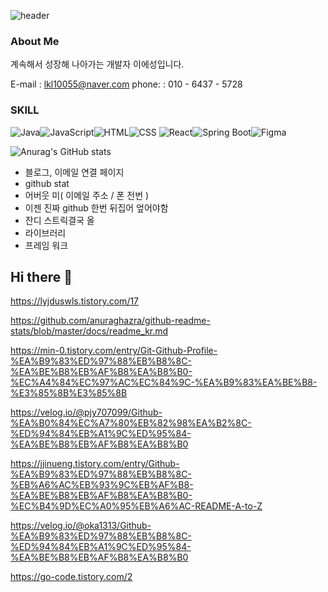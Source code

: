 ![header](https://capsule-render.vercel.app/api?type=waving&color=gradient&height=200&section=header&text=Hello%20I'm%20Yeseong%20&fontSize=50)


### About Me
계속해서 성장해 나아가는 개발자 이에성입니다. 

E-mail : lkl10055@naver.com
phone: : 010 - 6437 - 5728




### SKILL
<img alt="Java" src ="https://img.shields.io/badge/Java-007396.svg?&style=for-the-badge&logo=Java&logoColor=white"/><img alt="JavaScript" src ="https://img.shields.io/badge/javascript-F7DF1E.svg?&style=for-the-badge&logo=JavaScript&logoColor=black"/><img alt="HTML" src ="https://img.shields.io/badge/css-663399.svg?&style=for-the-badge&logo=css&logoColor=white"/><img alt="CSS" src ="https://img.shields.io/badge/css-663399.svg?&style=for-the-badge&logo=css&logoColor=white"/>
<img alt="React" src ="https://img.shields.io/badge/react-61DAFB.svg?&style=for-the-badge&logo=react&logoColor=white"/><img alt="Spring Boot" src ="https://img.shields.io/badge/springboot-6DB33F.svg?&stle=for-the-badge&logo=springboot&logoColor=white"/><img alt="Figma" src ="https://img.shields.io/badge/figma-F24E1E.svg?&style=for-the-badge&logo=figma&logoColor=white"/>





![Anurag's GitHub stats](https://github-readme-stats.vercel.app/api?username=lys-17&show_icons=true&theme=radical&title_color=white)









- 블로그, 이메일 연결 페이지
- github stat
- 어버웃 미( 이메일 주소 / 폰 전번 )
- 이젠 진짜 github 한번 뒤집어 엎어야함
- 잔디 스트릭결국 올
- 라이브러리
- 프레임 워크
















## Hi there 👋
<!--
**lys-17/lys-17** is a ✨ _special_ ✨ repository because its `README.md` (this file) appears on your GitHub profile.
Here are some ideas to get you started:
dt
- 🔭 I’m currently working on ...
- 🌱 I’m currently learning ...
- 👯 I’m looking to collaborate on ...
- 🤔 I’m looking for hel with ...
- 💬 Ask me about ...
- 📫 How to reach me: ...
- 😄 Pronouns: ...
- ⚡ Fun fact: ...
-->





https://lyjduswls.tistory.com/17

https://github.com/anuraghazra/github-readme-stats/blob/master/docs/readme_kr.md

https://min-0.tistory.com/entry/Git-Github-Profile-%EA%B9%83%ED%97%88%EB%B8%8C-%EA%BE%B8%EB%AF%B8%EA%B8%B0-%EC%A4%84%EC%97%AC%EC%84%9C-%EA%B9%83%EA%BE%B8-%E3%85%8B%E3%85%8B

https://velog.io/@pjy707099/Github-%EA%B0%84%EC%A7%80%EB%82%98%EA%B2%8C-%ED%94%84%EB%A1%9C%ED%95%84-%EA%BE%B8%EB%AF%B8%EA%B8%B0

https://jjinueng.tistory.com/entry/Github-%EA%B9%83%ED%97%88%EB%B8%8C-%EB%A6%AC%EB%93%9C%EB%AF%B8-%EA%BE%B8%EB%AF%B8%EA%B8%B0-%EC%B4%9D%EC%A0%95%EB%A6%AC-README-A-to-Z

https://velog.io/@oka1313/Github-%EA%B9%83%ED%97%88%EB%B8%8C-%ED%94%84%EB%A1%9C%ED%95%84-%EA%BE%B8%EB%AF%B8%EA%B8%B0

https://go-code.tistory.com/2








